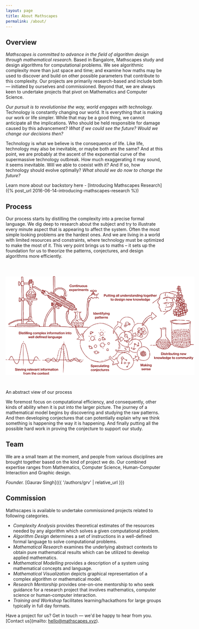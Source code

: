 ```yaml
---
layout: page
title: About Mathscapes
permalink: /about/
---
```


## Overview
_Mathscapes is committed to advance in the field of algorithm design through mathematical research._ Based in Bangalore, Mathscapes study and design algorithms for computational problems. We see algorithmic complexity more than just space and time; and examine how maths may be used to discover and build on other possible parameters that contribute to this complexity. Our projects are primarily research-based and include both — initiated by ourselves and commissioned. Beyond that, we are always keen to undertake projects that pivot on Mathematics and Computer Science. 

_Our pursuit is to revolutionise the way, world engages with technology._ Technology is constantly changing our world. It is everything that is making our work or life simpler. While that may be a good thing, we cannot anticipate all the implications. Who should be held responsible for damage caused by this advancement? _What if we could see the future? Would we change our decisions then?_

Technology is what we believe is the consequence of life. Like life, technology may also be inevitable, or maybe both are the same? And at this point, we are probably at the ascent of the exponential curve of the supermassive technology outbreak. How much exaggerating it may sound, it seems inevitable. Will we able to coexist with it? And If so, how technology should evolve optimally? _What should we do now to change the future?_

Learn more about our backstory here - [Introducing Mathscapes Research]({% post_url 2016-06-14-introducing-mathscapes-research %})

## Process
Our process starts by distilling the complexity into a precise formal language. We dig deep to research about the subject and try to illustrate every minute aspect that is appearing to affect the system. Often the most simple looking problems are the hardest ones. And we are living in a world with limited resources and constraints, where technology must be optimized to make the most of it. This very point brings us to maths – it sets up the foundation for us to theorize the patterns, conjectures, and design algorithms more efficiently.

<img src="/assets/images/process.svg" style="margin-bottom: 3em; margin-top: 3em; max-width: 600px;">
<figcaption>An abstract view of our process</figcaption>

We foremost focus on computational efficiency, and consequently, other kinds of ability when it is put into the larger picture. The journey of a mathematical model begins by discovering and studying the raw patterns. And then developing conjectures that can potentially explain why we think something is happening the way it is happening. And finally putting all the possible hard work in proving the conjecture to support our study.

## Team
We are a small team at the moment, and people from various disciplines are brought together based on the kind of project we do. Our combined expertise ranges from Mathematics, Computer Science, Human-Computer Interaction and Graphic design.

_Founder._ [Gaurav Singh]({{ '/authors/grv' | relative_url }})

## Commission
Mathscapes is available to undertake commissioned projects related to following categories.

- _Complexity Analysis_ provides theoretical estimates of the resources needed by any algorithm which solves a given computational problem.
- _Algorithm Design_ determines a set of instructions in a well-defined formal language to solve computational problems.
- _Mathematical Research_ examines the underlying abstract contexts to obtain pure mathematical results which can be utilized to develop applied mathematics.
- _Mathematical Modelling_ provides a description of a system using mathematical concepts and language.
- _Mathematical Visualization_ depicts graphical representation of a complex algorithm or mathematical model.
- _Research Mentorship_ provides one-on-one mentorship to who seek guidance for a research project that involves mathematics, computer science or human-computer interaction.
- _Training and Workshop_ facilitates learning/hackathons for large groups typically in full day formats.

Have a project for us? Get in touch — we'd be happy to hear from you. [Contact us](mailto: hello@mathscapes.xyz).